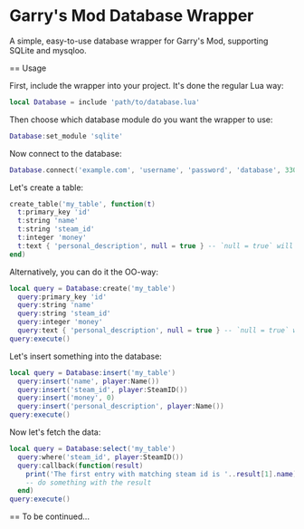 Garry's Mod Database Wrapper
==================

A simple, easy-to-use database wrapper for Garry's Mod, supporting SQLite and mysqloo.

== Usage

First, include the wrapper into your project. It's done the regular Lua way:
```lua
local Database = include 'path/to/database.lua'
```

Then choose which database module do you want the wrapper to use:
```lua
Database:set_module 'sqlite'
```

Now connect to the database:
```lua
Database.connect('example.com', 'username', 'password', 'database', 3306)
```

Let's create a table:
```lua
create_table('my_table', function(t)
  t:primary_key 'id'
  t:string 'name'
  t:string 'steam_id'
  t:integer 'money'
  t:text { 'personal_description', null = true } -- `null = true` will add `DEFAULT NULL`
end)
```

Alternatively, you can do it the OO-way:
```lua
local query = Database:create('my_table')
  query:primary_key 'id'
  query:string 'name'
  query:string 'steam_id'
  query:integer 'money'
  query:text { 'personal_description', null = true } -- `null = true` will add `DEFAULT NULL`
query:execute()
```

Let's insert something into the database:
```lua
local query = Database:insert('my_table')
  query:insert('name', player:Name())
  query:insert('steam_id', player:SteamID())
  query:insert('money', 0)
  query:insert('personal_description', player:Name())
query:execute()
```

Now let's fetch the data:
```lua
local query = Database:select('my_table')
  query:where('steam_id', player:SteamID())
  query:callback(function(result)
    print('The first entry with matching steam id is '..result[1].name)
    -- do something with the result
  end)
query:execute()
```

== To be continued...
